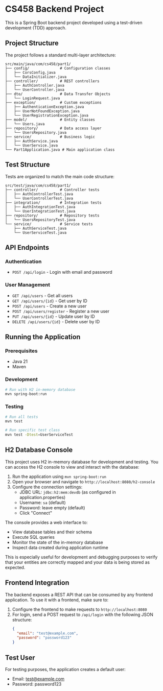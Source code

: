 # CS458 Backend Project

This is a Spring Boot backend project developed using a test-driven development (TDD) approach.

## Project Structure

The project follows a standard multi-layer architecture:

```
src/main/java/com/cs458/part1/
├── config/              # Configuration classes
│   ├── CorsConfig.java
│   └── DataInitializer.java
├── controller/          # REST controllers
│   ├── AuthController.java
│   └── UserController.java
├── dto/                 # Data Transfer Objects
│   └── LoginRequest.java
├── exception/           # Custom exceptions
│   ├── AuthenticationException.java
│   ├── UserNotFoundException.java
│   └── UserRegistrationException.java
├── model/               # Entity classes
│   └── Users.java
├── repository/          # Data access layer
│   └── UsersRepository.java
├── service/             # Business logic
│   ├── AuthService.java
│   └── UserService.java
└── Part1Application.java # Main application class
```

## Test Structure

Tests are organized to match the main code structure:

```
src/test/java/com/cs458/part1/
├── controller/          # Controller tests
│   ├── AuthControllerTest.java
│   └── UserControllerTest.java
├── integration/         # Integration tests
│   ├── AuthIntegrationTest.java
│   └── UserIntegrationTest.java
├── repository/          # Repository tests
│   └── UsersRepositoryTest.java
└── service/             # Service tests
    ├── AuthServiceTest.java
    └── UserServiceTest.java
```

## API Endpoints

### Authentication
- `POST /api/login` - Login with email and password

### User Management
- `GET /api/users` - Get all users
- `GET /api/users/{id}` - Get user by ID
- `POST /api/users` - Create a new user
- `POST /api/users/register` - Register a new user
- `PUT /api/users/{id}` - Update user by ID
- `DELETE /api/users/{id}` - Delete user by ID

## Running the Application

### Prerequisites
- Java 21
- Maven

### Development
```bash
# Run with H2 in-memory database
mvn spring-boot:run
```

### Testing
```bash
# Run all tests
mvn test

# Run specific test class
mvn test -Dtest=UserServiceTest
```

## H2 Database Console

This project uses H2 in-memory database for development and testing. You can access the H2 console to view and interact with the database:

1. Run the application using `mvn spring-boot:run`
2. Open your browser and navigate to `http://localhost:8080/h2-console`
3. Configure the connection settings:
   - JDBC URL: `jdbc:h2:mem:devdb` (as configured in application.properties)
   - Username: `sa` (default)
   - Password: leave empty (default)
   - Click "Connect"

The console provides a web interface to:
- View database tables and their schema
- Execute SQL queries
- Monitor the state of the in-memory database
- Inspect data created during application runtime

This is especially useful for development and debugging purposes to verify that your entities are correctly mapped and your data is being stored as expected.

## Frontend Integration

The backend exposes a REST API that can be consumed by any frontend application. To use it with a frontend, make sure to:

1. Configure the frontend to make requests to `http://localhost:8080`
2. For login, send a POST request to `/api/login` with the following JSON structure:
   ```json
   {
     "email": "test@example.com",
     "password": "password123"
   }
   ```

## Test User

For testing purposes, the application creates a default user:
- Email: test@example.com
- Password: password123 
